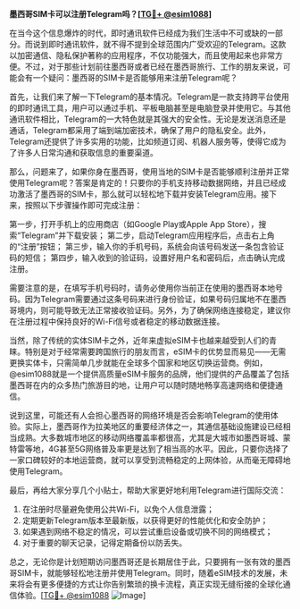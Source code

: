 **墨西哥SIM卡可以注册Telegram吗？[[TG💪+ @esim1088](https://t.me/s/esim1088)]**

在当今这个信息爆炸的时代，即时通讯软件已经成为我们生活中不可或缺的一部分。而说到即时通讯软件，就不得不提到全球范围内广受欢迎的Telegram。这款以加密通信、隐私保护著称的应用程序，不仅功能强大，而且使用起来也非常方便。不过，对于那些计划前往墨西哥或者已经在墨西哥旅行、工作的朋友来说，可能会有一个疑问：墨西哥的SIM卡是否能够用来注册Telegram呢？

首先，让我们来了解一下Telegram的基本情况。Telegram是一款支持跨平台使用的即时通讯工具，用户可以通过手机、平板电脑甚至是电脑登录并使用它。与其他通讯软件相比，Telegram的一大特色就是其强大的安全性。无论是发送消息还是通话，Telegram都采用了端到端加密技术，确保了用户的隐私安全。此外，Telegram还提供了许多实用的功能，比如频道订阅、机器人服务等，使得它成为了许多人日常沟通和获取信息的重要渠道。

那么，问题来了，如果你身在墨西哥，使用当地的SIM卡是否能够顺利注册并正常使用Telegram呢？答案是肯定的！只要你的手机支持移动数据网络，并且已经成功激活了墨西哥的SIM卡，那么就可以轻松地下载并安装Telegram应用。接下来，按照以下步骤操作即可完成注册：

第一步，打开手机上的应用商店（如Google Play或Apple App Store），搜索“Telegram”并下载安装；
第二步，启动Telegram应用程序后，点击右上角的“注册”按钮；
第三步，输入你的手机号码，系统会向该号码发送一条包含验证码的短信；
第四步，输入收到的验证码，设置好用户名和密码后，点击确认完成注册。

需要注意的是，在填写手机号码时，请务必使用你当前正在使用的墨西哥本地号码。因为Telegram需要通过这条号码来进行身份验证，如果号码归属地不在墨西哥境内，则可能导致无法正常接收验证码。另外，为了确保网络连接稳定，建议你在注册过程中保持良好的Wi-Fi信号或者稳定的移动数据连接。

当然，除了传统的实体SIM卡之外，近年来虚拟eSIM卡也越来越受到人们的青睐。特别是对于经常需要跨国旅行的朋友而言，eSIM卡的优势显而易见——无需更换实体卡，只需简单几步就能在全球多个国家和地区切换运营商。例如，@esim1088就是一个提供高质量eSIM卡服务的品牌，他们提供的产品覆盖了包括墨西哥在内的众多热门旅游目的地，让用户可以随时随地畅享高速网络和便捷通信。

说到这里，可能还有人会担心墨西哥的网络环境是否会影响Telegram的使用体验。实际上，墨西哥作为拉美地区的重要经济体之一，其通信基础设施建设已经相当成熟。大多数城市地区的移动网络覆盖率都很高，尤其是大城市如墨西哥城、蒙特雷等地，4G甚至5G网络普及率更是达到了相当高的水平。因此，只要你选择了一家口碑较好的本地运营商，就可以享受到流畅稳定的上网体验，从而毫无障碍地使用Telegram。

最后，再给大家分享几个小贴士，帮助大家更好地利用Telegram进行国际交流：
1. 在注册时尽量避免使用公共Wi-Fi，以免个人信息泄露；
2. 定期更新Telegram版本至最新版，以获得更好的性能优化和安全防护；
3. 如果遇到网络不稳定的情况，可以尝试重启设备或切换不同的网络模式；
4. 对于重要的聊天记录，记得定期备份以防丢失。

总之，无论你是计划短期访问墨西哥还是长期居住于此，只要拥有一张有效的墨西哥SIM卡，就能够轻松地注册并使用Telegram。同时，随着eSIM技术的发展，未来将会有更多便捷的方式让你告别繁琐的换卡流程，真正实现无缝衔接的全球化通信体验。[[TG💪+ @esim1088](https://t.me/s/esim1088) ![Image](https://i.postimg.cc/4NQfJmqS/Snipaste-2025-05-13-00-14-12.png)]